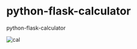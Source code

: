 # python-flask-calculator
python-flask-calculator


![cal](https://github.com/ashubambal/python-flask-calculator/assets/92073828/4d496054-9284-4203-b277-948830c98c96)

